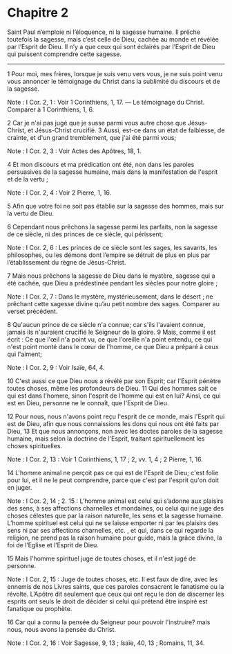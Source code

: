 # Chapitre 2

Saint Paul n’emploie ni l’éloquence, ni la sagesse humaine.
Il prêche toutefois la sagesse, mais c’est celle de Dieu, cachée au monde et révélée par l’Esprit de Dieu.
Il n’y a que ceux qui sont éclairés par l’Esprit de Dieu qui puissent comprendre cette sagesse.

***

1 Pour moi, mes frères, lorsque je suis venu vers vous, je ne suis point venu vous annoncer le témoignage du Christ dans la sublimité du discours et de la sagesse.

<span class="bible-note">Note : </span> I Cor. 2, 1 : Voir 1 Corinthiens, 1, 17. ― Le témoignage du Christ. Comparer à 1 Corinthiens, 1, 6.

2 Car je n'ai pas jugé que je susse parmi vous autre chose que Jésus-Christ, et Jésus-Christ crucifié. 3 Aussi, est-ce dans un état de faiblesse, de crainte, et d'un grand tremblement, que j'ai été parmi vous;

<span class="bible-note">Note : </span> I Cor. 2, 3 : Voir Actes des Apôtres, 18, 1.

4 Et mon discours et ma prédication ont été, non dans les paroles persuasives de la sagesse humaine, mais dans la manifestation de l'esprit et de la vertu ;

<span class="bible-note">Note : </span> I Cor. 2, 4 : Voir 2 Pierre, 1, 16.

5 Afin que votre foi ne soit pas établie sur la sagesse des hommes, mais sur la vertu de Dieu.


6 Cependant nous prêchons la sagesse parmi les parfaits, non la sagesse de ce siècle, ni des princes de ce siècle, qui périssent;

<span class="bible-note">Note : </span> I Cor. 2, 6 : Les princes de ce siècle sont les sages, les savants, les philosophes, ou les démons dont l’empire se détruit de plus en plus par l’établissement du règne de Jésus-Christ.

7 Mais nous prêchons la sagesse de Dieu dans le mystère, sagesse qui a été cachée, que Dieu a prédestinée pendant les siècles pour notre gloire ;

<span class="bible-note">Note : </span> I Cor. 2, 7 : Dans le mystère, mystérieusement, dans le désert ; ne prêchant cette sagesse divine qu’au petit nombre des sages. Comparer au verset précédent.

8 Qu'aucun prince de ce siècle n'a connue; car s'ils l'avaient connue, jamais ils n'auraient crucifié le Seigneur de la gloire. 9 Mais, comme il est écrit : Ce que l'œil n'a point vu, ce que l'oreille n'a point entendu, ce qui n'est point monté dans le cœur de l'homme, ce que Dieu a préparé à ceux qui l'aiment;

<span class="bible-note">Note : </span> I Cor. 2, 9 : Voir Isaïe, 64, 4.

10 C'est aussi ce que Dieu nous a révélé par son Esprit; car l'Esprit pénètre toutes choses, même les profondeurs de Dieu. 11 Qui des hommes sait ce qui est dans l'homme, sinon l'esprit de l'homme qui est en lui? Ainsi, ce qui est en Dieu, personne ne le connaît, que l'Esprit de Dieu.


12 Pour nous, nous n'avons point reçu l'esprit de ce monde, mais l'Esprit qui est de Dieu, afin que nous connaissions les dons qui nous ont été faits par Dieu, 13 Et que nous annonçons, non avec les doctes paroles de la sagesse humaine, mais selon la doctrine de l'Esprit, traitant spirituellement les choses spirituelles.

<span class="bible-note">Note : </span> I Cor. 2, 13 : Voir 1 Corinthiens, 1, 17 ; 2, vv. 1, 4 ; 2 Pierre, 1, 16.

14 L'homme animal ne perçoit pas ce qui est de l'Esprit de Dieu; c'est folie pour lui, et il ne le peut comprendre, parce que c'est par l'esprit qu'on doit en juger.

<span class="bible-note">Note : </span> I Cor. 2, 14 ; 2. 15 : L’homme animal est celui qui s’adonne aux plaisirs des sens, à ses affections charnelles et mondaines, ou celui qui ne juge des choses célestes que par la raison naturelle, les sens et la sagesse humaine. L’homme spirituel est celui qui ne se laisse emporter ni par les plaisirs des sens ni par ses affections charnelles, etc. , et qui, dans ce qui regarde la religion, ne prend pas la raison humaine pour guide, mais la grâce divine, la foi de l’Eglise et l’Esprit de Dieu.

15 Mais l'homme spirituel juge de toutes choses, et il n'est jugé de personne.

<span class="bible-note">Note : </span> I Cor. 2, 15 : Juge de toutes choses, etc. Il est faux de dire, avec les ennemis de nos Livres saints, que ces paroles consacrent le fanatisme ou la révolte. L’Apôtre dit seulement que ceux qui ont reçu le don de discerner les esprits ont seuls le droit de décider si celui qui prétend être inspiré est fanatique ou prophète.

16 Car qui a connu la pensée du Seigneur pour pouvoir l'instruire? mais nous, nous avons la pensée du Christ.

<span class="bible-note">Note : </span> I Cor. 2, 16 : Voir Sagesse, 9, 13 ; Isaïe, 40, 13 ; Romains, 11, 34.

